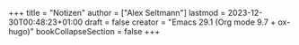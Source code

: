 +++
title = "Notizen"
author = ["Alex Seltmann"]
lastmod = 2023-12-30T00:48:23+01:00
draft = false
creator = "Emacs 29.1 (Org mode 9.7 + ox-hugo)"
bookCollapseSection = false
+++
